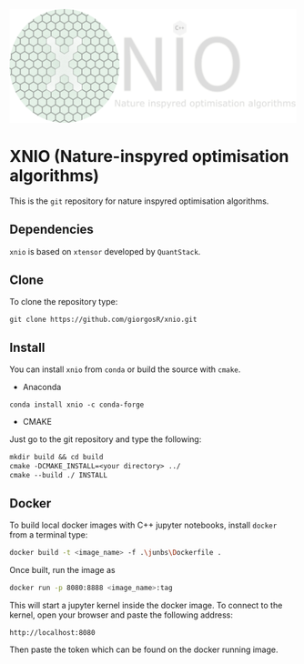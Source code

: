 ![xnio](doc/images/xnio_logo.png)

# XNIO (Nature-inspyred optimisation algorithms)

This is the `git` repository for nature inspyred optimisation algorithms.

## Dependencies

`xnio` is based on `xtensor` developed by `QuantStack`.

## Clone

To clone the repository type:

```shell
git clone https://github.com/giorgosR/xnio.git
```

## Install

You can install `xnio` from `conda` or build the source with `cmake`.

* Anaconda

```shell
conda install xnio -c conda-forge 
```

* CMAKE

Just go to the git repository and type the following:

```shell
mkdir build && cd build
cmake -DCMAKE_INSTALL=<your directory> ../
cmake --build ./ INSTALL
```

## Docker

To build local docker images with C++ jupyter notebooks, install `docker` from a terminal type:

```bash
docker build -t <image_name> -f .\junbs\Dockerfile .
```

Once built, run the image as

```bash
docker run -p 8080:8888 <image_name>:tag
```

This will start a jupyter kernel inside the docker image. To connect to the kernel, open your browser and paste the following address:

```url
http://localhost:8080
```

Then paste the token which can be found on the docker running image.